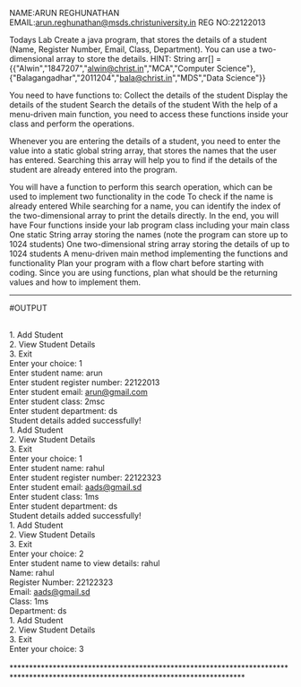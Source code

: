 NAME:ARUN REGHUNATHAN 
EMAIL:arun.reghunathan@msds.christuniversity.in
REG NO:22122013

Todays Lab Create a java program, that stores the details of a student (Name, Register Number, Email, Class, Department). You can use a two-dimensional 
array to store the details. HINT: String arr[] = {{"Alwin","1847207","alwin@christ.in","MCA","Computer Science"},
{"Balagangadhar","2011204","bala@christ.in","MDS","Data Science"}}

You need to have functions to: Collect the details of the student 
Display the details of the student Search the details of the student With the help of a 
menu-driven main function, you need to access these functions inside your class and perform the operations.

Whenever you are entering the details of a student, you need to enter the value into a static global string array,
that stores the names that the user has entered. Searching this array will help you to find if the details of the student are already entered into the program.

You will have a function to perform this search operation, which can be used to implement two functionality in the code To check if the name
is already entered While searching for a name, you can identify the index of the two-dimensional array to print the details directly.
In the end, you will have Four functions inside your lab program class including your main class One static String array storing the names
(note the program can store up to 1024 students) One two-dimensional string array storing the details of up to 1024 students A menu-driven main
method implementing the functions and functionality Plan your program with a flow chart before starting with coding. Since you are using functions, 
plan what should be the returning values and how to implement them.

**************************************************************************************************************************************
#OUTPUT

<br> 1. Add Student
<br> 2. View Student Details
<br> 3. Exit
<br> Enter your choice: 1
<br> Enter student name: arun
<br> Enter student register number: 22122013
<br> Enter student email: arun@gmail.com
<br> Enter student class: 2msc
<br> Enter student department: ds
<br> Student details added successfully!
<br> 1. Add Student
<br> 2. View Student Details
<br> 3. Exit
<br> Enter your choice: 1
<br> Enter student name: rahul
<br> Enter student register number: 22122323
<br> Enter student email: aads@gmail.sd
<br> Enter student class: 1ms
<br> Enter student department: ds
<br> Student details added successfully!
<br> 1. Add Student
<br> 2. View Student Details
<br> 3. Exit
<br> Enter your choice: 2
<br> Enter student name to view details: rahul
<br> Name: rahul
<br> Register Number: 22122323
<br> Email: aads@gmail.sd
<br> Class: 1ms
<br> Department: ds
<br> 1. Add Student
<br> 2. View Student Details
<br> 3. Exit
<br> Enter your choice: 3
<br> 
<br> ***********************************************************************************************************************************
